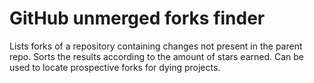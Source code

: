 # GitHub unmerged forks finder

Lists forks of a repository containing changes not present in the parent repo. Sorts the results according to the amount of stars earned. Can be used to locate prospective forks for dying projects.
